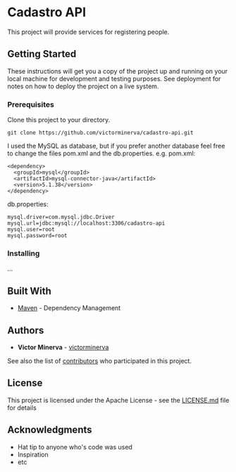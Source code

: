 # Cadastro API

This project will provide services for registering people.

## Getting Started

These instructions will get you a copy of the project up and running on your local machine for development and testing purposes. See deployment for notes on how to deploy the project on a live system.

### Prerequisites

Clone this project to your directory.

```
git clone https://github.com/victorminerva/cadastro-api.git
```

I used the MySQL as database, but if you prefer another database feel free to change the files pom.xml and the db.properties.
e.g.
pom.xml:
```
<dependency>
  <groupId>mysql</groupId>
  <artifactId>mysql-connector-java</artifactId>
  <version>5.1.38</version>
</dependency>
```
db.properties:
```
mysql.driver=com.mysql.jdbc.Driver
mysql.url=jdbc:mysql://localhost:3306/cadastro-api
mysql.user=root
mysql.password=root
```

### Installing

...


## Built With

* [Maven](https://maven.apache.org/) - Dependency Management

## Authors

* **Victor Minerva** - [victorminerva](https://github.com/victorminerva)

See also the list of [contributors](https://github.com/your/project/contributors) who participated in this project.

## License

This project is licensed under the Apache License - see the [LICENSE.md](LICENSE.md) file for details

## Acknowledgments

* Hat tip to anyone who's code was used
* Inspiration
* etc

